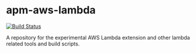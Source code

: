 # apm-aws-lambda

[![Build Status](https://apm-ci.elastic.co/buildStatus/icon?job=library%2Fapm-aws-lambda-mbp%2Fmain)](https://apm-ci.elastic.co/job/library/job/apm-aws-lambda-mbp/job/main/)

A repository for the experimental AWS Lambda extension and other lambda related tools and build scripts.
